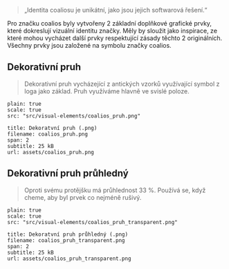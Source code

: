 > „Identita coaliosu je unikátní, jako jsou jejich softwarová řešení.“

Pro značku coalios byly vytvořeny 2 základní doplňkové grafické prvky, které
dokreslují vizuální identitu značky. Měly by sloužit jako inspirace, ze které mohou
vycházet další prvky respektující zásady těchto 2 originálních. Všechny prvky jsou
založené na symbolu značky coalios.

## Dekorativní pruh
> Dekorativní pruh vycházející z antických vzorků využívající symbol z loga jako základ. Pruh využíváme hlavně ve svislé poloze.

```image
plain: true
scale: true
src: "src/visual-elements/coalios_pruh.png"
```
```download
title: Dekoratvní pruh (.png)
filename: coalios_pruh.png
span: 2
subtitle: 25 kB
url: assets/coalios_pruh.png
```

## Dekorativní pruh průhledný
> Oproti svému protějšku má průhlednost 33 %. Používá se, když cheme, aby byl prvek co nejméně rušivý.

```image
plain: true
scale: true
src: "src/visual-elements/coalios_pruh_transparent.png"
```
```download
title: Dekoratvní pruh průhledný (.png)
filename: coalios_pruh_transparent.png
span: 2
subtitle: 25 kB
url: assets/coalios_pruh_transparent.png
```